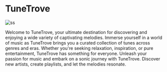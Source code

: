 # TuneTrove

![ss](https://github.com/pushkarraj7/TuneTrove/assets/86008182/672aa41a-5fbf-48d2-8390-67872a132889)

Welcome to TuneTrove, your ultimate destination for discovering and enjoying a wide variety of captivating melodies. Immerse yourself in a world of music as TuneTrove brings you a curated collection of tunes across genres and eras. Whether you're seeking relaxation, inspiration, or pure entertainment, TuneTrove has something for everyone. Unleash your passion for music and embark on a sonic journey with TuneTrove. Discover new artists, create playlists, and let the melodies resonate.
